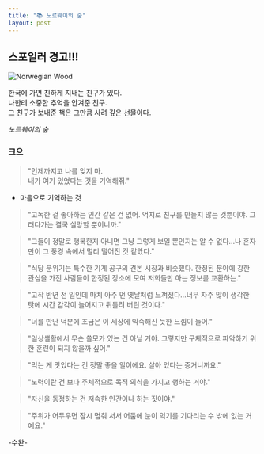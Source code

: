 ```yaml
---
title: "📚 노르웨이의 숲"
layout: post
---
```


## 스포일러 경고!!!

![Norwegian Wood](/assets/.jpeg)

한국에 가면 친하게 지내는 친구가 있다.   
나한테 소중한 추억을 안겨준 친구.   
그 친구가 보내준 책은 그만큼 사려 깊은 선물이다.

 _노르웨이의 숲_ 

### 크으

> "언제까지고 나를 잊지 마.  
> 내가 여기 있었다는 것을 기억해줘."

- 마음으로 기억하는 것

> "고독한 걸 좋아하는 인간 같은 건 없어. 억지로 친구를 만들지 않는 것뿐이야. 그러다가는 결국 실망할 뿐이니까."


> "그들이 정말로 행복한지 아니면 그냥 그렇게 보일 뿐인지는 알 수 없다...나 혼자만이 그 풍경 속에서 멀리 떨어진 것 같았다."


> "식당 분위기는 특수한 기계 공구의 견본 시장과 비슷했다. 한정된 분야에 강한 관심을 가진 사람들이 한정된 장소에 모여 저희들만 아는 정보를 교환하는."


> "고작 반년 전 일인데 마치 아주 먼 옛날처럼 느껴젔다...너무 자주 많이 생각한 탓에 시간 감각이 늘어지고 뒤틀려 버린 것이다."


> "너를 만난 덕분에 조금은 이 세상에 익숙해진 듯한 느낌이 들어."


> "일상샐활에서 무슨 쓸모가 있는 건 아닐 거야. 그렇지만 구체적으로 파악하기 위한 훈련이 되지 않을까 싶어."

> "먹는 게 맛있다는 건 정말 좋을 일이에요. 살아 있다는 증거니까요."


> "노력이란 건 보다 주체적으로 목적 의식을 가지고 행하는 거야."


> "자신을 동정하는 건 저속한 인간이나 하는 짓이야."


> "주위가 어두우면 잠시 멈춰 서서 어둠에 눈이 익기를 기다리는 수 밖에 없는 거예요."  


-수완-

